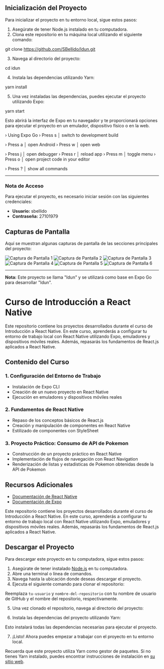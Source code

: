 ## Inicialización del Proyecto

Para inicializar el proyecto en tu entorno local, sigue estos pasos:

1. Asegúrate de tener Node.js instalado en tu computadora.
2. Clona este repositorio en tu máquina local utilizando el siguiente comando:

git clone https://github.com/SBellido/Idun.git

3. Navega al directorio del proyecto:

cd idun

4. Instala las dependencias utilizando Yarn:

yarn install

5. Una vez instaladas las dependencias, puedes ejecutar el proyecto utilizando Expo:

yarn start

Esto abrirá la interfaz de Expo en tu navegador y te proporcionará opciones para ejecutar el proyecto en un emulador, dispositivo físico o en la web.

› Using Expo Go
› Press s │ switch to development build

› Press a │ open Android
› Press w │ open web

› Press j │ open debugger
› Press r │ reload app
› Press m │ toggle menu
› Press o │ open project code in your editor

› Press ? │ show all commands

---

### Nota de Acceso

Para ejecutar el proyecto, es necesario iniciar sesión con las siguientes credenciales:

- **Usuario:** sbellido
- **Contraseña:** 27101979

## Capturas de Pantalla

Aquí se muestran algunas capturas de pantalla de las secciones principales del proyecto:

![Captura de Pantalla 1](src/assets/image_1.png)
![Captura de Pantalla 2](src/assets/image_2.png)
![Captura de Pantalla 3](src/assets/image_3.png)
![Captura de Pantalla 4](src/assets/image_4.png)
![Captura de Pantalla 5](src/assets/image_5.png)
![Captura de Pantalla 6](src/assets/image_6.png)

---

**Nota:** Este proyecto se llama "Idun" y se utilizará como base en Expo Go para desarrollar "Idun".

# Curso de Introducción a React Native

Este repositorio contiene los proyectos desarrollados durante el curso de Introducción a React Native. En este curso, aprenderás a configurar tu entorno de trabajo local con React Native utilizando Expo, emuladores y dispositivos móviles reales. Además, repasarás los fundamentos de React.js aplicados a React Native.

## Contenido del Curso

### 1. Configuración del Entorno de Trabajo

- Instalación de Expo CLI
- Creación de un nuevo proyecto en React Native
- Ejecución en emuladores y dispositivos móviles reales

### 2. Fundamentos de React Native

- Repaso de los conceptos básicos de React.js
- Creación y manipulación de componentes en React Native
- Estilizado de componentes con StyleSheet

### 3. Proyecto Práctico: Consumo de API de Pokemon

- Construcción de un proyecto práctico en React Native
- Implementación de flujos de navegación con React Navigation
- Renderización de listas y estadísticas de Pokemon obtenidas desde la API de Pokemon

## Recursos Adicionales

- [Documentación de React Native](https://reactnative.dev/docs/getting-started)
- [Documentación de Expo](https://docs.expo.io/)

Este repositorio contiene los proyectos desarrollados durante el curso de Introducción a React Native. En este curso, aprenderás a configurar tu entorno de trabajo local con React Native utilizando Expo, emuladores y dispositivos móviles reales. Además, repasarás los fundamentos de React.js aplicados a React Native.

## Descargar el Proyecto

Para descargar este proyecto en tu computadora, sigue estos pasos:

1. Asegúrate de tener instalado [Node.js](https://nodejs.org/) en tu computadora.
2. Abre una terminal o línea de comandos.
3. Navega hasta la ubicación donde deseas descargar el proyecto.
4. Ejecuta el siguiente comando para clonar el repositorio:

Reemplaza `tu-usuario` y `nombre-del-repositorio` con tu nombre de usuario de GitHub y el nombre del repositorio, respectivamente.

5. Una vez clonado el repositorio, navega al directorio del proyecto:

6. Instala las dependencias del proyecto utilizando Yarn:

Esto instalará todas las dependencias necesarias para ejecutar el proyecto.

7. ¡Listo! Ahora puedes empezar a trabajar con el proyecto en tu entorno local.

Recuerda que este proyecto utiliza Yarn como gestor de paquetes. Si no tienes Yarn instalado, puedes encontrar instrucciones de instalación en [su sitio web](https://classic.yarnpkg.com/en/docs/install/).
